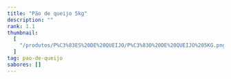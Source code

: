```yaml
---
title: "Pão de queijo 5kg"
description: ""
rank: 1.1
thumbnail:
  [
    "/produtos/P%C3%83ES%20DE%20QUEIJO/P%C3%83O%20DE%20QUEIJO%205KG.png",
  ]
tag: pao-de-queijo
sabores: []
---
```

